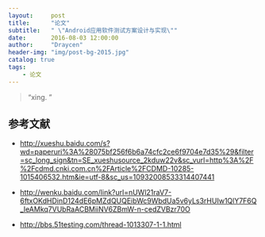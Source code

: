 ```yaml
---
layout:     post
title:      "论文"
subtitle:   " \"Android应用软件测试方案设计与实现\""
date:       2016-08-03 12:00:00
author:     "Draycen"
header-img: "img/post-bg-2015.jpg"
catalog: true
tags:
    - 论文
---
```


> “xing. ”

## 参考文献

* http://xueshu.baidu.com/s?wd=paperuri%3A%28075bf256f6b6a74cfc2ce6f9704e7d35%29&filter=sc_long_sign&tn=SE_xueshusource_2kduw22v&sc_vurl=http%3A%2F%2Fcdmd.cnki.com.cn%2FArticle%2FCDMD-10285-1015406532.htm&ie=utf-8&sc_us=10932008533314407441

* http://wenku.baidu.com/link?url=nUWl21raV7-6ftxOKdHDinD124dE6pMZdQUQEibWc9WbdUa5v6yLs3rHUIw1QlY7F6Q_IeAMkq7VUbRaACBMiiNV6ZBmW-n-cedZVBzr70O

* http://bbs.51testing.com/thread-1013307-1-1.html








